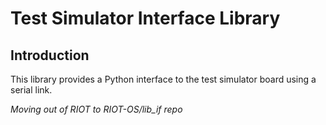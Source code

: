 Test Simulator Interface Library
================================

Introduction
------------

This library provides a Python interface to the test simulator board
using a serial link.

*Moving out of RIOT to RIOT-OS/lib_if repo*
